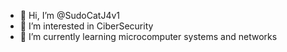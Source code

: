 - 👋 Hi, I’m @SudoCatJ4v1
- 👀 I’m interested in CiberSecurity
- 🌱 I’m currently learning microcomputer systems and networks

<!---
SudoCatJ4v1/SudoCatJ4v1 is a ✨ special ✨ repository because its `README.md` (this file) appears on your GitHub profile.
You can click the Preview link to take a look at your changes.
--->
